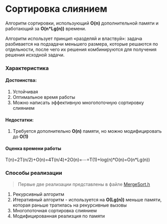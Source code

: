 # Сортировка слиянием

Алгоритм сортировки, использующий **O(n)** дополнительной памяти и работающий за **O(n\*Lg(n))** времени.
  
Алгоритм использует принцип «разделяй и властвуй»: задача разбивается на подзадачи меньшего размера, которые решаются
по отдельности, после чего их решения комбинируются для получения решения исходной задачи.

### Характеристика

#### Достоинства:
1. Устойчивая
2. Оптимальное время работы
3. Можно написать эффективную многопоточную сортировку слиянием
#### Недостатки:
1. Tребуется дополнительно **O(n)** памяти, но можно модифицировать до **O(1)**

#### Оценка времени работы

T(n)=2T(n/2)+O(n)=4T(n/4)+2O(n)=⋯=T(1)+log(n)\*O(n)=O(n\*Lg(n))

### Способы реализации
>Первые две реализации представлены в файле [MergeSort.h](./MergeSort.h)
1. Рекурсивный алгоритм 
2. Итеративный алгоритм - используется на **O(Lg(n))** меньше памяти, которая
раньше тратилась на рекурсивные вызовы
3. Многопоточная сортировка слиянием
4. Модифицированная реализция по памяти
